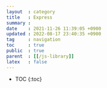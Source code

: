 ```yaml
---
layout  : category
title   : Express
summary : 
date    : 2021-11-26 11:39:05 +0900
updated : 2022-08-17 23:40:35 +0900
tag     : navigation
toc     : true
public  : true
parent  : [[/js-library]]
latex   : false
---
```

* TOC
{:toc}
